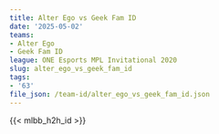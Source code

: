 ```yaml
---
title: Alter Ego vs Geek Fam ID
date: '2025-05-02'
teams:
- Alter Ego
- Geek Fam ID
league: ONE Esports MPL Invitational 2020
slug: alter_ego_vs_geek_fam_id
tags:
- '63'
file_json: /team-id/alter_ego_vs_geek_fam_id.json
---
```


{{< mlbb_h2h_id >}}
